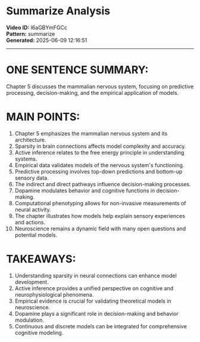 # Summarize Analysis

**Video ID:** l6aGBYmFGCc  
**Pattern:** summarize  
**Generated:** 2025-06-09 12:16:51  

---

# ONE SENTENCE SUMMARY:
Chapter 5 discusses the mammalian nervous system, focusing on predictive processing, decision-making, and the empirical application of models.

# MAIN POINTS:
1. Chapter 5 emphasizes the mammalian nervous system and its architecture.
2. Sparsity in brain connections affects model complexity and accuracy.
3. Active inference relates to the free energy principle in understanding systems.
4. Empirical data validates models of the nervous system's functioning.
5. Predictive processing involves top-down predictions and bottom-up sensory data.
6. The indirect and direct pathways influence decision-making processes.
7. Dopamine modulates behavior and cognitive functions in decision-making.
8. Computational phenotyping allows for non-invasive measurements of neural activity.
9. The chapter illustrates how models help explain sensory experiences and actions.
10. Neuroscience remains a dynamic field with many open questions and potential models.

# TAKEAWAYS:
1. Understanding sparsity in neural connections can enhance model development.
2. Active inference provides a unified perspective on cognitive and neurophysiological phenomena.
3. Empirical evidence is crucial for validating theoretical models in neuroscience.
4. Dopamine plays a significant role in decision-making and behavior modulation.
5. Continuous and discrete models can be integrated for comprehensive cognitive modeling.